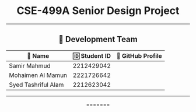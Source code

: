 
<h1 align="center"> CSE-499A   Senior Design Project</h1>


---

<h2 align="center">👥 Development Team</h2>

<div align="center">

| 👤 Name                | 🆔 Student ID   | 🔗 GitHub Profile             |
|------------------------|----------------|-------------------------------|
| Samir Mahmud            |2212429042      |       |
| Mohaimen Al Mamun      |  2221726642    |       |
| Syed Tashriful Alam    | 2212623042     |       |


---


=======
